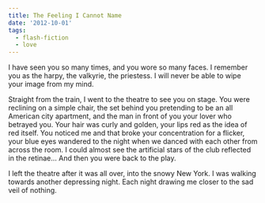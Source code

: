 ```yaml
---
title: The Feeling I Cannot Name
date: '2012-10-01'
tags:
  - flash-fiction
  - love
---
```


I have seen you so many times, and you wore so many faces. I remember you as the
harpy, the valkyrie, the priestess. I will never be able to wipe your image from
my mind.

<!-- truncate -->

Straight from the train, I went to the theatre to see you on stage. You were
reclining on a simple chair, the set behind you pretending to be an all American
city apartment, and the man in front of you your lover who betrayed you. Your
hair was curly and golden, your lips red as the idea of red itself. You noticed
me and that broke your concentration for a flicker, your blue eyes wandered to
the night when we danced with each other from across the room. I could almost
see the artificial stars of the club reflected in the retinae... And then you
were back to the play.

I left the theatre after it was all over, into the snowy New York. I was walking
towards another depressing night. Each night drawing me closer to the sad veil
of nothing.
